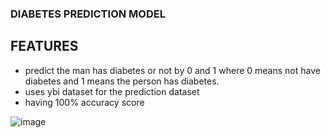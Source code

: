 ### DIABETES PREDICTION MODEL

## FEATURES
- predict the man has diabetes or not by 0 and 1 where 0 means not have diabetes and 1 means the person has diabetes.
- uses ybi dataset for the prediction dataset
- having 100% accuracy score

![image](https://github.com/Gorav22/First-ml-project-predicting-diabetes/assets/145363298/0942adc4-c779-4697-a216-7f0f7fe01704)
